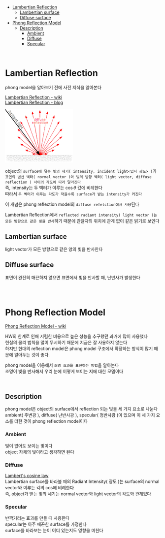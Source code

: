 - [Lambertian Reflection](#lambertian-reflection)
  - [Lambertian surface](#lambertian-surface)
  - [Diffuse surface](#diffuse-surface)
- [Phong Reflection Model](#phong-reflection-model)
  - [Description](#description)
    - [Ambient](#ambient)
    - [Diffuse](#diffuse)
    - [Specular](#specular)

<br>

# Lambertian Reflection
phong model을 알아보기 전에 사전 지식을 알아본다<br>

[ Lambertian Reflection - wiki ](https://en.wikipedia.org/wiki/Lambertian_reflectance)<br>
[Lambertian Reflection - blog](https://blog.naver.com/jetarrow82/221252045857)<br>

![alt text](Images/lambertian_reflection.png)<br>

object의 `surface에 닿는 빛의 세기( intensity, incident light<입사 광도> )`가 `표면의 법선 벡터( normal vector )와 빛의 방향 벡터( light vector, diffuse reflection ) 사이의 각도에 따라 달라진다`<br>
즉, intensity는 두 벡터가 이루는 $\cos \theta$ 값에 비례한다<br>
따라서 `두 벡터가 이루는 각도가 작을수록 surface가 받는 intensity가 커진다`<br>

이 개념은 phong reflection model의 `diffuse refelction에서 사용`된다<br>

Lambertian Reflection에서 `reflected radiant intensity( light vector )는 모든 방향으로 같은 빛을 반사`하기 때문에 관찰자의 위치에 관계 없이 같은 밝기로 보인다<br>

## Lambertian surface
light vector가 모든 방향으로 같은 양의 빛을 반사한다<br>

## Diffuse surface
표면이 완전히 매끈하지 않으면 표면에서 빛을 반사할 때, 난반사가 발생한다<br>

<br>
<br>

# Phong Reflection Model
[ Phong Reflection Model - wiki ](https://en.wikipedia.org/wiki/Phong_reflection_model)<br>

HW의 한계로 인해 저렴한 비용으로 높은 성능을 추구했던 과거에 많이 사용했다<br>
현실의 물리 법칙을 많이 무시하기 때문에 지금은 잘 사용하지 않는다<br>
하지만 현대의 reflection model은 phong model 구조에서 확장하는 방식이 많기 때문에 알아두는 것이 좋다.<br>

phong model을 이용해서 `조명 효과를 표현하는 방법`을 알아본다<br>
조명이 빛을 반사해서 우리 눈에 어떻게 보이는 지에 대한 모델이다<br>

<br>

## Description
phong model은 object의 surface에서 reflection 되는 빛을 세 가지 요소로 나눈다<br>
ambient( 주변광 ), diffuse( 난반사광 ), specular( 정반사광 )이 있으며 이 세 가지 요소를 더한 것이 phong reflection model이다<br>

### Ambient
빛이 없어도 보이는 빛이다<br>
object 자체의 빛이라고 생각하면 된다<br>

### Diffuse
[ Lambert's cosine law ](https://blog.naver.com/jetarrow82/221252045857)<br>
Lambertian surface를 바라볼 때의 Radiant Intensity( 광도 )는 surface의 normal vector와 이루는 각의 cos에 비례한다<br>
즉, object가 받는 빛의 세기는 normal vector와 light vector의 각도와 관계있다<br>

### Specular
반짝거리는 효과를 만들 때 사용한다<br>
specular는 아주 매끈한 surface를 가정한다<br>
surface를 바라보는 눈이 어디 있는지도 영향을 미친다<br>
